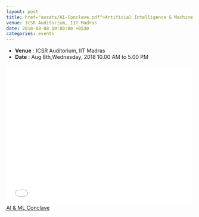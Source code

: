 ```yaml
---
layout: post
title: href="assets/AI-Conclave.pdf">Artificial Intelligence & Machine Learning Conclave</a>
venue: ICSR Auditorium, IIT Madras
date: 2018-08-08 10:00:00 +0530
categories: events
---
```

<ul class="mb-5" >
	<li><b>Venue</b> : ICSR Auditorium, IIT Madras </li>
	 <li><b>Date</b> : Aug 8th,Wednesday, 2018 10.00 AM to 5.00 PM </li>
</ul>

<style>
ul.a {
    list-style-position: outside;
}

ul.b {
    list-style-position: inside;
}
</style>

<embed src="assets/AI-Conclave.pdf#toolbar=0" width="500" height="375"> 
<a href="assets/AI & ML Conclave.pdf">AI & ML Conclave</a>
